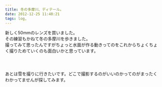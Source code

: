 ```yaml
---
title: 冬の多摩川、ディテール。
date: 2012-12-25 11:48:21
tags: log,
---
```

新しく50mmのレンズを買いました。<br>
その練習もかねて冬の多摩川を歩きました。<br>
撮ってみて思ったんですがちょっと水面が作る動きってのをこれからちょくちょく撮りためていくのも面白いかと思っています。

<p><img src="http://farm9.staticflickr.com/8082/8302614518_f5273e9d7b.jpg" alt="" /></p>

<p><img src="http://farm9.staticflickr.com/8491/8301557791_d08475da0b.jpg" alt="" /></p>

<p><img src="http://farm9.staticflickr.com/8492/8301554107_eba74b0719.jpg" alt="" /></p>

あとは雪を撮りに行きたいです。どこで撮影するのがいいのかってのがまったくわかってませんが探してみます。